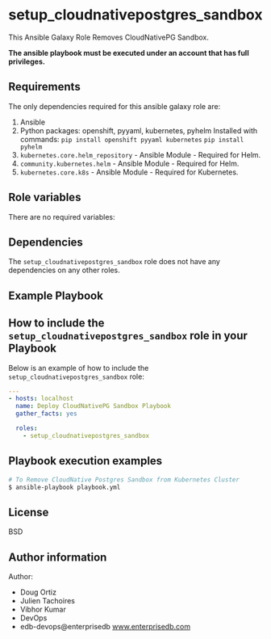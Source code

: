# setup_cloudnativepostgres_sandbox

This Ansible Galaxy Role Removes CloudNativePG Sandbox.

**The ansible playbook must be executed under an account that has full
privileges.**

## Requirements

The only dependencies required for this ansible galaxy role are:

  1. Ansible
  2. Python packages: openshift, pyyaml, kubernetes, pyhelm
     Installed with commands:
     `pip install openshift pyyaml kubernetes`
     `pip install pyhelm`
  3. `kubernetes.core.helm_repository` - Ansible Module - Required for Helm.
  4. `community.kubernetes.helm` - Ansible Module - Required for Helm.
  5. `kubernetes.core.k8s` - Ansible Module - Required for Kubernetes.

## Role variables

There are no required variables:

## Dependencies

The `setup_cloudnativepostgres_sandbox` role does not have any dependencies on any other roles.

## Example Playbook

## How to include the `setup_cloudnativepostgres_sandbox` role in your Playbook

Below is an example of how to include the `setup_cloudnativepostgres_sandbox` role:

```yaml
---
- hosts: localhost
  name: Deploy CloudNativePG Sandbox Playbook
  gather_facts: yes

  roles:
    - setup_cloudnativepostgres_sandbox
```

## Playbook execution examples

```bash
# To Remove CloudNative Postgres Sandbox from Kubernetes Cluster
$ ansible-playbook playbook.yml 
```

## License

BSD

## Author information

Author:

  * Doug Ortiz
  * Julien Tachoires
  * Vibhor Kumar
  * DevOps
  * edb-devops@enterprisedb www.enterprisedb.com